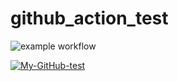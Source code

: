 # github_action_test


![example workflow](https://github.com/sivin79/github_action_test/actions/workflows/test.yml/badge.svg?branch=main)

[![My-GitHub-test](https://github.com/sivin79/github_action_test/actions/workflows/test.yml/badge.svg)](https://github.com/sivin79/github_action_test/actions/workflows/test.yml)

